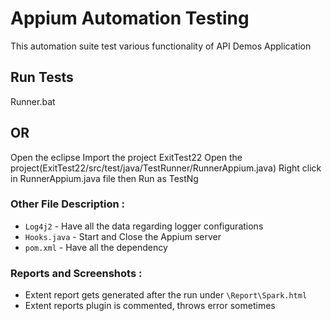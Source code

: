 
# Appium Automation Testing

This automation suite test various functionality of API Demos Application


## Run Tests

Runner.bat



## OR

Open the eclipse 
Import the project ExitTest22
Open the project(ExitTest22/src/test/java/TestRunner/RunnerAppium.java)
Right click in RunnerAppium.java file then Run as TestNg



### Other File Description :


- `Log4j2` - Have all the data regarding logger configurations
- `Hooks.java` - Start and Close the Appium server
- `pom.xml` - Have all the dependency

### Reports and Screenshots :

- Extent report gets generated after the run under `\Report\Spark.html`
- Extent reports plugin is commented, throws error sometimes
 